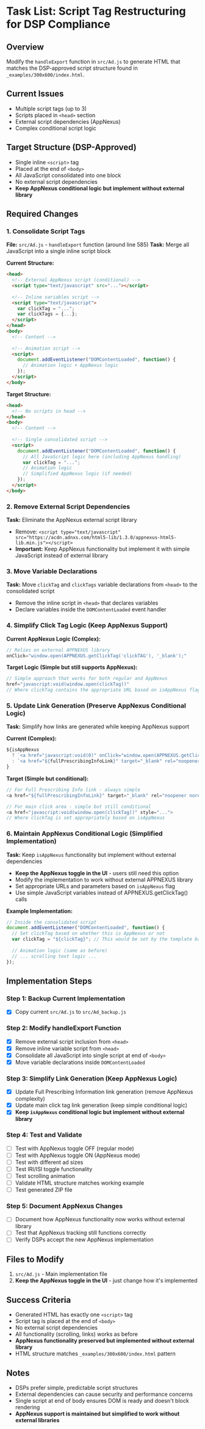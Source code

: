 # Task List: Script Tag Restructuring for DSP Compliance

## Overview
Modify the `handleExport` function in `src/Ad.js` to generate HTML that matches the DSP-approved script structure found in `_examples/300x600/index.html`.

## Current Issues
- Multiple script tags (up to 3)
- Scripts placed in `<head>` section
- External script dependencies (AppNexus)
- Complex conditional script logic

## Target Structure (DSP-Approved)
- Single inline `<script>` tag
- Placed at the end of `<body>`
- All JavaScript consolidated into one block
- No external script dependencies
- **Keep AppNexus conditional logic but implement without external library**

## Required Changes

### 1. Consolidate Script Tags
**File:** `src/Ad.js` - `handleExport` function (around line 585)
**Task:** Merge all JavaScript into a single inline script block

**Current Structure:**
```html
<head>
  <!-- External AppNexus script (conditional) -->
  <script type="text/javascript" src="..."></script>
  
  <!-- Inline variables script -->
  <script type="text/javascript">
    var clickTag = "...";
    var clickTags = {...};
  </script>
</head>
<body>
  <!-- Content -->
  
  <!-- Animation script -->
  <script>
    document.addEventListener("DOMContentLoaded", function() {
      // Animation logic + AppNexus logic
    });
  </script>
</body>
```

**Target Structure:**
```html
<head>
  <!-- No scripts in head -->
</head>
<body>
  <!-- Content -->
  
  <!-- Single consolidated script -->
  <script>
    document.addEventListener("DOMContentLoaded", function() {
      // All JavaScript logic here (including AppNexus handling)
      var clickTag = "...";
      // Animation logic
      // Simplified AppNexus logic (if needed)
    });
  </script>
</body>
```

### 2. Remove External Script Dependencies
**Task:** Eliminate the AppNexus external script library
- Remove: `<script type="text/javascript" src="https://acdn.adnxs.com/html5-lib/1.3.0/appnexus-html5-lib.min.js"></script>`
- **Important:** Keep AppNexus functionality but implement it with simple JavaScript instead of external library

### 3. Move Variable Declarations
**Task:** Move `clickTag` and `clickTags` variable declarations from `<head>` to the consolidated script
- Remove the inline script in `<head>` that declares variables
- Declare variables inside the `DOMContentLoaded` event handler

### 4. Simplify Click Tag Logic (Keep AppNexus Support)
**Current AppNexus Logic (Complex):**
```javascript
// Relies on external APPNEXUS library
onClick="window.open(APPNEXUS.getClickTag('clickTAG'), '_blank');"
```

**Target Logic (Simple but still supports AppNexus):**
```javascript
// Simple approach that works for both regular and AppNexus
href="javascript:void(window.open(clickTag))"
// Where clickTag contains the appropriate URL based on isAppNexus flag
```

### 5. Update Link Generation (Preserve AppNexus Conditional Logic)
**Task:** Simplify how links are generated while keeping AppNexus support

**Current (Complex):**
```javascript
${isAppNexus 
  ? `<a href="javascript:void(0)" onClick="window.open(APPNEXUS.getClickTag('clickTAG_PI'), '_blank');">...`
  : `<a href="${fullPrescribingInfoLink}" target="_blank" rel="noopener noreferrer">...`
}
```

**Target (Simple but conditional):**
```javascript
// For Full Prescribing Info link - always simple
<a href="${fullPrescribingInfoLink}" target="_blank" rel="noopener noreferrer">Full Prescribing Information</a>

// For main click area - simple but still conditional
<a href="javascript:void(window.open(clickTag))" style="...">
// Where clickTag is set appropriately based on isAppNexus
```

### 6. Maintain AppNexus Conditional Logic (Simplified Implementation)
**Task:** Keep `isAppNexus` functionality but implement without external dependencies
- **Keep the AppNexus toggle in the UI** - users still need this option
- Modify the implementation to work without external APPNEXUS library
- Set appropriate URLs and parameters based on `isAppNexus` flag
- Use simple JavaScript variables instead of APPNEXUS.getClickTag() calls

**Example Implementation:**
```javascript
// Inside the consolidated script
document.addEventListener("DOMContentLoaded", function() {
  // Set clickTag based on whether this is AppNexus or not
  var clickTag = "${clickTag}"; // This would be set by the template based on isAppNexus
  
  // Animation logic (same as before)
  // ... scrolling text logic ...
});
```

## Implementation Steps

### Step 1: Backup Current Implementation
- [x] Copy current `src/Ad.js` to `src/Ad_backup.js`

### Step 2: Modify handleExport Function
- [x] Remove external script inclusion from `<head>`
- [x] Remove inline variable script from `<head>`
- [x] Consolidate all JavaScript into single script at end of `<body>`
- [x] Move variable declarations inside `DOMContentLoaded`

### Step 3: Simplify Link Generation (Keep AppNexus Logic)
- [x] Update Full Prescribing Information link generation (remove AppNexus complexity)
- [x] Update main click tag link generation (keep simple conditional logic)
- [x] **Keep `isAppNexus` conditional logic but implement without external library**

### Step 4: Test and Validate
- [ ] Test with AppNexus toggle OFF (regular mode)
- [ ] Test with AppNexus toggle ON (AppNexus mode)
- [ ] Test with different ad sizes
- [ ] Test IRI/ISI toggle functionality
- [ ] Test scrolling animation
- [ ] Validate HTML structure matches working example
- [ ] Test generated ZIP file

### Step 5: Document AppNexus Changes
- [ ] Document how AppNexus functionality now works without external library
- [ ] Test that AppNexus tracking still functions correctly
- [ ] Verify DSPs accept the new AppNexus implementation

## Files to Modify
1. `src/Ad.js` - Main implementation file
2. **Keep the AppNexus toggle in the UI** - just change how it's implemented

## Success Criteria
- Generated HTML has exactly one `<script>` tag
- Script tag is placed at the end of `<body>`
- No external script dependencies
- All functionality (scrolling, links) works as before
- **AppNexus functionality preserved but implemented without external library**
- HTML structure matches `_examples/300x600/index.html` pattern

## Notes
- DSPs prefer simple, predictable script structures
- External dependencies can cause security and performance concerns
- Single script at end of body ensures DOM is ready and doesn't block rendering
- **AppNexus support is maintained but simplified to work without external libraries** 